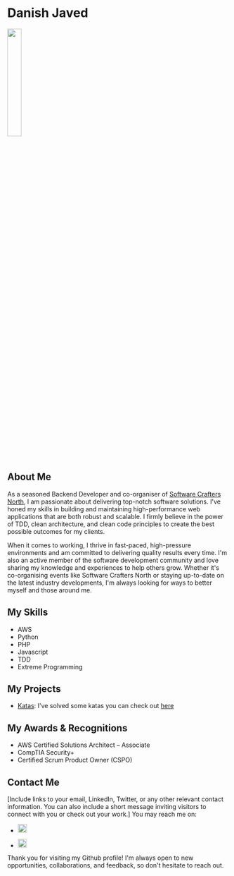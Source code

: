 # Danish Javed

<img src="https://media.licdn.com/dms/image/C5603AQFMTKZDsvT2aQ/profile-displayphoto-shrink_800_800/0/1594317868661?e=1681948800&v=beta&t=GOEdEQAGegy1c-YcdobmDmGo6T--yAopKnwyMk5FOL0" width=25% height=25%>


## About Me

As a seasoned Backend Developer and co-organiser of [Software Crafters North](https://www.meetup.com/software-crafters-north), I am passionate about delivering top-notch software solutions. I've honed my skills in building and maintaining high-performance web applications that are both robust and scalable. I firmly believe in the power of TDD, clean architecture, and clean code principles to create the best possible outcomes for my clients.

When it comes to working, I thrive in fast-paced, high-pressure environments and am committed to delivering quality results every time. I'm also an active member of the software development community and love sharing my knowledge and experiences to help others grow. Whether it's co-organising events like Software Crafters North or staying up-to-date on the latest industry developments, I'm always looking for ways to better myself and those around me.
## My Skills

- AWS
- Python
- PHP
- Javascript
- TDD
- Extreme Programming

## My Projects

- [Katas](https://github.com/ambersariya/katas): I've solved some katas you can check out [here](https://github.com/ambersariya/katas)

<!-- 
[A list of your most notable or recent projects on Github, with a brief description of each and links to their repos. Make sure to highlight the key features, technologies, or challenges involved in each project.]

- [Project 1](URL)
  - [A short description of Project 1, including its purpose, key features, and relevant technologies used.]
- [Project 2](URL)
  - [A short description of Project 2, including its purpose, key features, and relevant technologies used.]
- [Project 3](URL)
  - [A short description of Project 3, including its purpose, key features, and relevant technologies used.] -->

## My Awards & Recognitions

- AWS Certified Solutions Architect – Associate
- CompTIA Security+
- Certified Scrum Product Owner (CSPO)

## Contact Me

[Include links to your email, LinkedIn, Twitter, or any other relevant contact information. You can also include a short message inviting visitors to connect with you or check out your work.]
You may reach me on:

- <a href="https://www.linkedin.com/in/danish-javed/" target="_blank"><img width="20" height="20" src="https://cdn.jsdelivr.net/gh/devicons/devicon/icons/linkedin/linkedin-plain.svg" /></a>

- <a href="https://twitter.com/_ambersariya" target="_blank"><img src="https://cdn.jsdelivr.net/gh/devicons/devicon/icons/twitter/twitter-original.svg" width="20px" height="auto"/></a>

Thank you for visiting my Github profile! I'm always open to new opportunities, collaborations, and feedback, so don't hesitate to reach out.

<!-- Credits(Devicons): https://devicon.dev/ -->
